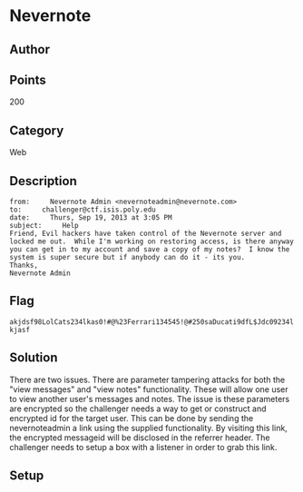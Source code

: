 # Nevernote
## Author

## Points
200
## Category
Web
## Description
```
from:     Nevernote Admin <nevernoteadmin@nevernote.com>
to:     challenger@ctf.isis.poly.edu
date:     Thurs, Sep 19, 2013 at 3:05 PM
subject:     Help
Friend, Evil hackers have taken control of the Nevernote server and locked me out.  While I'm working on restoring access, is there anyway you can get in to my account and save a copy of my notes?  I know the system is super secure but if anybody can do it - its you.
Thanks,
Nevernote Admin
```
## Flag
`akjdsf98LolCats234lkas0!#@%23Ferrari134545!@#250saDucati9dfL$Jdc09234lkjasf`
## Solution
There are two issues.  There are parameter tampering attacks for both the "view messages" and "view notes" functionality.  These will allow one user to view another user's messages and notes.  The issue is these parameters are encrypted so the challenger needs a way to get or construct and encrypted id for the target user.  This can be done by sending the nevernoteadmin a link using the supplied functionality.  By visiting this link, the encrypted messageid will be disclosed in the referrer header.  The challenger needs to setup a box with a listener in order to grab this link.
## Setup
